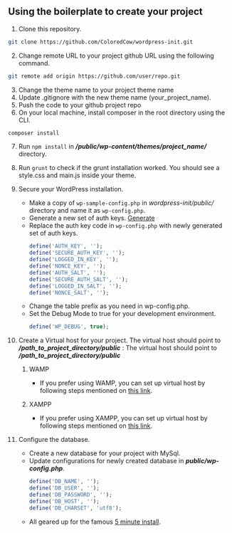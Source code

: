 ## Using the boilerplate to create your project
1. Clone this repository.
```sh
git clone https://github.com/ColoredCow/wordpress-init.git
```
2. Change remote URL to your project github URL using the following command.
```sh
git remote add origin https://github.com/user/repo.git
```
3. Change the theme name to your project theme name
4. Update .gitignore with the new theme name (your_project_name).
5. Push the code to your github project repo
6. On your local machine, install composer in the root directory using the CLI.
```sh
composer install
```
7. Run `npm install` in ***/public/wp-content/themes/project_name/*** directory.
8. Run `grunt` to check if the grunt installation worked. You should see a style.css and main.js inside your theme.
9. Secure your WordPress installation.
   * Make a copy of `wp-sample-config.php` in *wordpress-init/public/* directory and name it as `wp-config.php`.
   * Generate a new set of auth keys. [Generate](https://api.wordpress.org/secret-key/1.1/salt/)
   * Replace the auth key code in `wp-config.php` with newly generated set of auth keys.
      ```php
      define('AUTH_KEY', '');
      define('SECURE_AUTH_KEY', '');
      define('LOGGED_IN_KEY', '');
      define('NONCE_KEY', '');
      define('AUTH_SALT', '');
      define('SECURE_AUTH_SALT', '');
      define('LOGGED_IN_SALT', '');
      define('NONCE_SALT', '');
      ```
   * Change the table prefix as you need in wp-config.php.
   * Set the Debug Mode to true for your development environment.
      ```php
      define('WP_DEBUG', true);
      ```
10. Create a Virtual host for your project. The virtual host should point to ***/path_to_project_directory/public*** :
   The virtual host should point to ***/path_to_project_directory/public***
      1. WAMP
         - If you prefer using WAMP, you can set up virtual host by following steps mentioned on [this link](https://stackoverflow.com/questions/22217386/how-to-setup-virtual-host-using-wamp-server-properly).
      
      2. XAMPP
         - If you prefer using XAMPP, you can set up virtual host by following steps mentioned on [this link](https://github.com/ColoredCow/resources/blob/master/virtualhost/WINDOWS.md).

7. Configure the database.
   * Create a new database for your project with MySql.
   * Update configurations for newly created database in ***public/wp-config.php***.
      ```php
      define('DB_NAME', '');
      define('DB_USER', '');
      define('DB_PASSWORD', '');
      define('DB_HOST', '');
      define('DB_CHARSET', 'utf8');
      ```
   * All geared up for the famous [5 minute install](https://wordpress.org/support/article/how-to-install-wordpress/). 